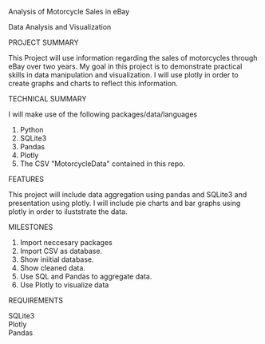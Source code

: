 Analysis of Motorcycle Sales in eBay

Data Analysis and Visualization

PROJECT SUMMARY

This Project will use information regarding the sales of motorcycles through eBay over two years. My goal in this project is to demonstrate practical skills in data manipulation and visualization. I will use plotly in order to create graphs and charts to reflect this information.

TECHNICAL SUMMARY

I will make use of the following packages/data/languages

1. Python  
2. SQLite3  
3. Pandas  
4. Plotly  
5. The CSV "MotorcycleData" contained in this repo. 

FEATURES

This project will include data aggregation using pandas and SQLite3 and presentation using plotly. I will include pie charts and bar graphs using plotly in order to iluststrate the data.

MILESTONES

1. Import neccesary packages
2. Import CSV as database. 
3. Show iniitial database. 
4. Show cleaned data. 
5. Use SQL and Pandas to aggregate data. 
6. Use Plotly to visualize data

REQUIREMENTS

SQLite3  
Plotly  
Pandas  
